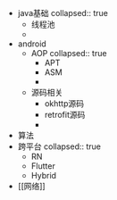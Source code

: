 - java基础
  collapsed:: true
	- 线程池
	-
- android
	- AOP
	  collapsed:: true
		- APT
		- ASM
		-
	- 源码相关
		- okhttp源码
		- retrofit源码
		-
- 算法
- 跨平台
  collapsed:: true
	- RN
	- Flutter
	- Hybrid
- [[网络]]